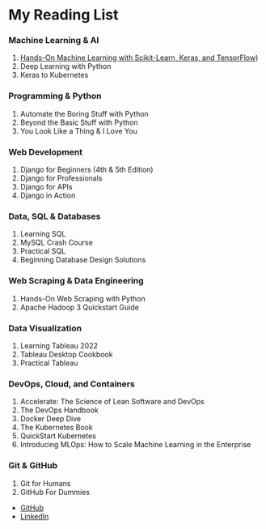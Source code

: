 # My Reading List
### Machine Learning & AI
1. [Hands-On Machine Learning with Scikit-Learn, Keras, and TensorFlow](https://www.oreilly.com/library/view/hands-on-machine-learning/9781492032632/))
1. Deep Learning with Python
1. Keras to Kubernetes

### Programming & Python
1. Automate the Boring Stuff with Python
1. Beyond the Basic Stuff with Python
1. You Look Like a Thing & I Love You

### Web Development
1. Django for Beginners (4th & 5th Edition)
1. Django for Professionals
1. Django for APIs
1. Django in Action

### Data, SQL & Databases
1. Learning SQL
1. MySQL Crash Course
1. Practical SQL
1. Beginning Database Design Solutions

### Web Scraping & Data Engineering
1. Hands-On Web Scraping with Python
1. Apache Hadoop 3 Quickstart Guide
   
### Data Visualization
1. Learning Tableau 2022
1. Tableau Desktop Cookbook
1. Practical Tableau

### DevOps, Cloud, and Containers
1. Accelerate: The Science of Lean Software and DevOps
1. The DevOps Handbook
1. Docker Deep Dive
1. The Kubernetes Book
1. QuickStart Kubernetes
1. Introducing MLOps: How to Scale Machine Learning in the Enterprise


### Git & GitHub
1. Git for Humans
1. GitHub For Dummies

<ul>
    <li><a href="https://github.com/{{ site.github_username }}">GitHub</a></li>
    <li><a href="https://www.linkedin.com/in/ruairi-o-donohoe-4a74632a5/">LinkedIn</a></li>
</ul>
